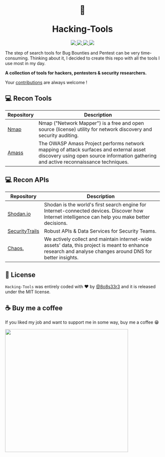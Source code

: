<h1 align="center">
<p align="center">🔐</p>
Hacking-Tools
</h1>
<p align="center">
	<a href="https://github.com/juliocarneiro/hacking-tools">
		<img src="https://img.shields.io/github/contributors/juliocarneiro/hacking-tools">
	</a>
	<a href="https://github.com/juliocarneiro/hacking-tools">
		<img src="https://img.shields.io/github/last-commit/juliocarneiro/hacking-tools/main">
	</a>
	<a href="https://mit-license.org/">
		<img src="https://img.shields.io/github/license/juliocarneiro/hacking-tools/main?color=%23C3E88D&style=flat-square">
	</a>
	<a href="https://github.com/juliocarneiro/hacking-tools">
		<img src="https://img.shields.io/github/repo-size/juliocarneiro/hacking-tools?color=%23FFCB6B&style=flat-square">
	</a>
</p>

The step of search tools for Bug Bounties and Pentest can be very time-consuming. Thinking about it, I decided to create this repo with all the tools I use most in my day.<br>

**A collection of tools for hackers, pentesters & security researchers.**

Your [contributions](CONTRIBUTING.md) are always welcome !

## 💻 Recon Tools

Repository | Description
---- | ----
[Nmap](https://nmap.org/) | Nmap ("Network Mapper") is a free and open source (license) utility for network discovery and security auditing.
[Amass](https://github.com/OWASP/Amass) | The OWASP Amass Project performs network mapping of attack surfaces and external asset discovery using open source information gathering and active reconnaissance techniques.


## ‍💻 Recon APIs

Repository | Description
---- | ----
[Shodan.io](https://shodan.io) | Shodan is the world's first search engine for Internet-connected devices. Discover how Internet intelligence can help you make better decisions.
[SecurityTrails](https://securitytrails.com/) | Robust APIs & Data Services for Security Teams.
[Chaos.](https://chaos.projectdiscovery.io/) | We actively collect and maintain internet-wide assets' data, this project is meant to enhance research and analyse changes around DNS for better insights.

## 🎫 License
``Hacking-Tools`` was entirely coded with ❤ by [@8o8s33r3](https://twitter.com/8o8s33r3) and it is released under the MIT license.

## ☕ Buy me a coffee
If you liked my job and want to support me in some way, buy me a coffee 😁

[<img width="400px" src="https://cdn.buymeacoffee.com/buttons/v2/default-blue.png">](https://www.buymeacoffee.com/8o8s33r3)
